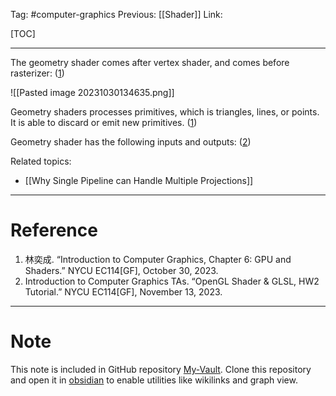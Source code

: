 Tag: #computer-graphics 
Previous: [[Shader]]
Link: 

[TOC]

---

The geometry shader comes after vertex shader, and comes before rasterizer: (<u>1</u>)

![[Pasted image 20231030134635.png]]

Geometry shaders processes primitives, which is triangles, lines, or points. It is able to discard or emit new primitives. (<u>1</u>)

Geometry shader has the following inputs and outputs: (<u>2</u>)

Related topics:

- [[Why Single Pipeline can Handle Multiple Projections]]

---

# Reference

1. 林奕成. “Introduction to Computer Graphics, Chapter 6: GPU and Shaders.” NYCU EC114[GF], October 30, 2023.
2. Introduction to Computer Graphics TAs. “OpenGL Shader & GLSL, HW2 Tutorial.” NYCU EC114[GF], November 13, 2023.

---

# Note

This note is included in GitHub repository [My-Vault](https://github.com/LittleD3092/My-Vault.git). Clone this repository and open it in [obsidian](https://obsidian.md/) to enable utilities like wikilinks and graph view.